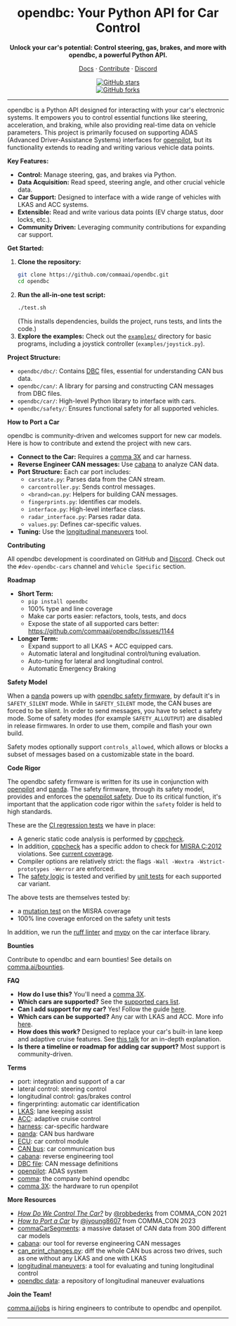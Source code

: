 <div align="center">
  <h1>opendbc: Your Python API for Car Control</h1>
  <p><b>Unlock your car's potential: Control steering, gas, brakes, and more with opendbc, a powerful Python API.</b></p>
  <p>
    <a href="https://docs.comma.ai">Docs</a>
    <span> · </span>
    <a href="https://github.com/commaai/openpilot/blob/master/docs/CONTRIBUTING.md">Contribute</a>
    <span> · </span>
    <a href="https://discord.comma.ai">Discord</a>
  </p>
  <a href="https://github.com/commaai/opendbc">
    <img src="https://img.shields.io/github/stars/commaai/opendbc?style=social" alt="GitHub stars">
  </a>
  <br>
  <a href="https://github.com/commaai/opendbc">
    <img src="https://img.shields.io/github/forks/commaai/opendbc?style=social" alt="GitHub forks">
  </a>
</div>

---

opendbc is a Python API designed for interacting with your car's electronic systems. It empowers you to control essential functions like steering, acceleration, and braking, while also providing real-time data on vehicle parameters. This project is primarily focused on supporting ADAS (Advanced Driver-Assistance Systems) interfaces for [openpilot](https://github.com/commaai/openpilot), but its functionality extends to reading and writing various vehicle data points.

**Key Features:**

*   **Control:** Manage steering, gas, and brakes via Python.
*   **Data Acquisition:** Read speed, steering angle, and other crucial vehicle data.
*   **Car Support:** Designed to interface with a wide range of vehicles with LKAS and ACC systems.
*   **Extensible:** Read and write various data points (EV charge status, door locks, etc.).
*   **Community Driven:** Leveraging community contributions for expanding car support.

**Get Started:**

1.  **Clone the repository:**
    ```bash
    git clone https://github.com/commaai/opendbc.git
    cd opendbc
    ```
2.  **Run the all-in-one test script:**
    ```bash
    ./test.sh
    ```
    (This installs dependencies, builds the project, runs tests, and lints the code.)
3.  **Explore the examples:**  Check out the [`examples/`](examples/) directory for basic programs, including a joystick controller (`examples/joystick.py`).

**Project Structure:**

*   `opendbc/dbc/`:  Contains [DBC](https://en.wikipedia.org/wiki/CAN_bus#DBC) files, essential for understanding CAN bus data.
*   `opendbc/can/`:  A library for parsing and constructing CAN messages from DBC files.
*   `opendbc/car/`:  High-level Python library to interface with cars.
*   `opendbc/safety/`:  Ensures functional safety for all supported vehicles.

**How to Port a Car**

opendbc is community-driven and welcomes support for new car models.
Here is how to contribute and extend the project with new cars.

*   **Connect to the Car:** Requires a [comma 3X](https://comma.ai/shop/comma-3x) and car harness.
*   **Reverse Engineer CAN messages:** Use [cabana](https://github.com/commaai/openpilot/tree/master/tools/cabana) to analyze CAN data.
*   **Port Structure:**  Each car port includes:
    *   `carstate.py`: Parses data from the CAN stream.
    *   `carcontroller.py`: Sends control messages.
    *   `<brand>can.py`: Helpers for building CAN messages.
    *   `fingerprints.py`: Identifies car models.
    *   `interface.py`: High-level interface class.
    *   `radar_interface.py`: Parses radar data.
    *   `values.py`: Defines car-specific values.
*   **Tuning:**  Use the [longitudinal maneuvers](https://github.com/commaai/openpilot/tree/master/tools/longitudinal_maneuvers) tool.

**Contributing**

All opendbc development is coordinated on GitHub and [Discord](https://discord.comma.ai). Check out the `#dev-opendbc-cars` channel and `Vehicle Specific` section.

**Roadmap**

*   **Short Term:**
    *   `pip install opendbc`
    *   100% type and line coverage
    *   Make car ports easier: refactors, tools, tests, and docs
    *   Expose the state of all supported cars better: https://github.com/commaai/opendbc/issues/1144
*   **Longer Term:**
    *   Expand support to all LKAS + ACC equipped cars.
    *   Automatic lateral and longitudinal control/tuning evaluation.
    *   Auto-tuning for lateral and longitudinal control.
    *   Automatic Emergency Braking

**Safety Model**

When a [panda](https://comma.ai/shop/panda) powers up with [opendbc safety firmware](opendbc/safety), by default it's in `SAFETY_SILENT` mode. While in `SAFETY_SILENT` mode, the CAN buses are forced to be silent. In order to send messages, you have to select a safety mode. Some of safety modes (for example `SAFETY_ALLOUTPUT`) are disabled in release firmwares. In order to use them, compile and flash your own build.

Safety modes optionally support `controls_allowed`, which allows or blocks a subset of messages based on a customizable state in the board.

**Code Rigor**

The opendbc safety firmware is written for its use in conjunction with [openpilot](https://github.com/commaai/openpilot) and [panda](https://comma.ai/panda). The safety firmware, through its safety model, provides and enforces the
[openpilot safety](https://github.com/commaai/openpilot/blob/master/docs/SAFETY.md). Due to its critical function, it's important that the application code rigor within the `safety` folder is held to high standards.

These are the [CI regression tests](https://github.com/commaai/opendbc/actions) we have in place:
* A generic static code analysis is performed by [cppcheck](https://github.com/danmar/cppcheck/).
* In addition, [cppcheck](https://github.com/danmar/cppcheck/) has a specific addon to check for [MISRA C:2012](https://misra.org.uk/) violations. See [current coverage](opendbc/safety/tests/misra/coverage_table).
* Compiler options are relatively strict: the flags `-Wall -Wextra -Wstrict-prototypes -Werror` are enforced.
* The [safety logic](opendbc/safety) is tested and verified by [unit tests](opendbc/safety/tests) for each supported car variant.

The above tests are themselves tested by:
* a [mutation test](opendbc/safety/tests/misra/test_mutation.py) on the MISRA coverage
* 100% line coverage enforced on the safety unit tests

In addition, we run the [ruff linter](https://github.com/astral-sh/ruff) and [mypy](https://mypy-lang.org/) on the car interface library.

**Bounties**

Contribute to opendbc and earn bounties!  See details on [comma.ai/bounties](comma.ai/bounties).

**FAQ**

*   **How do I use this?**  You'll need a [comma 3X](https://comma.ai/shop/comma-3x).
*   **Which cars are supported?**  See the [supported cars list](docs/CARS.md).
*   **Can I add support for my car?**  Yes! Follow the guide [here](https://github.com/commaai/opendbc/blob/docs/README.md#how-to-port-a-car).
*   **Which cars can be supported?** Any car with LKAS and ACC. More info [here](https://github.com/commaai/openpilot/blob/master/docs/CARS.md#dont-see-your-car-here).
*   **How does this work?** Designed to replace your car's built-in lane keep and adaptive cruise features. See [this talk](https://www.youtube.com/watch?v=FL8CxUSfipM) for an in-depth explanation.
*   **Is there a timeline or roadmap for adding car support?** Most support is community-driven.

**Terms**

*   port: integration and support of a car
*   lateral control: steering control
*   longitudinal control: gas/brakes control
*   fingerprinting: automatic car identification
*   [LKAS](https://en.wikipedia.org/wiki/Lane_departure_warning_system): lane keeping assist
*   [ACC](https://en.wikipedia.org/wiki/Adaptive_cruise_control): adaptive cruise control
*   [harness](https://comma.ai/shop/car-harness): car-specific hardware
*   [panda](https://github.com/commaai/panda): CAN bus hardware
*   [ECU](https://en.wikipedia.org/wiki/Electronic_control_unit): car control module
*   [CAN bus](https://en.wikipedia.org/wiki/CAN_bus): car communication bus
*   [cabana](https://github.com/commaai/openpilot/tree/master/tools/cabana#readme): reverse engineering tool
*   [DBC file](https://en.wikipedia.org/wiki/CAN_bus#DBC): CAN message definitions
*   [openpilot](https://github.com/commaai/openpilot): ADAS system
*   [comma](https://github.com/commaai): the company behind opendbc
*   [comma 3X](https://comma.ai/shop/comma-3x): the hardware to run openpilot

**More Resources**

*   [*How Do We Control The Car?*](https://www.youtube.com/watch?v=nNU6ipme878&pp=ygUoY29tbWEgY29uIDIwMjEgaG93IGRvIHdlIGNvbnRyb2wgdGhlIGNhcg%3D%3D) by [@robbederks](https://github.com/robbederks) from COMMA_CON 2021
*   [*How to Port a Car*](https://www.youtube.com/watch?v=XxPS5TpTUnI&t=142s&pp=ygUPamFzb24gY29tbWEgY29u) by [@jyoung8607](https://github.com/jyoung8607) from COMMA_CON 2023
*   [commaCarSegments](https://huggingface.co/datasets/commaai/commaCarSegments): a massive dataset of CAN data from 300 different car models
*   [cabana](https://github.com/commaai/openpilot/tree/master/tools/cabana#readme): our tool for reverse engineering CAN messages
*   [can_print_changes.py](https://github.com/commaai/openpilot/blob/master/selfdrive/debug/can_print_changes.py): diff the whole CAN bus across two drives, such as one without any LKAS and one with LKAS
*   [longitudinal maneuvers](https://github.com/commaai/openpilot/tree/master/tools/longitudinal_maneuvers): a tool for evaluating and tuning longitudinal control
*   [opendbc data](https://commaai.github.io/opendbc-data/): a repository of longitudinal maneuver evaluations

**Join the Team!**

[comma.ai/jobs](https://comma.ai/jobs) is hiring engineers to contribute to opendbc and openpilot.

---